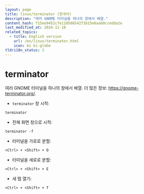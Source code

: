 ```yaml
---
layout: page
title: linux/terminator (한국어)
description: "여러 GNOME 터미널을 하나의 창에서 배열."
content_hash: f15ee9452c7e11058654273b15e6aab0ccedda2e
last_modified_at: 2024-11-10
related_topics:
  - title: English version
    url: /en/linux/terminator.html
    icon: bi bi-globe
tldri18n_status: 2
---
```

# terminator

여러 GNOME 터미널을 하나의 창에서 배열.
더 많은 정보: <https://gnome-terminator.org/>.

- `terminator` 창 시작:

`terminator`

- 전체 화면 창으로 시작:

`terminator -f`

- 터미널을 가로로 분할:

`<Ctrl> + <Shift> + O`

- 터미널을 세로로 분할:

`<Ctrl> + <Shift> + E`

- 새 탭 열기:

`<Ctrl> + <Shift> + T`
